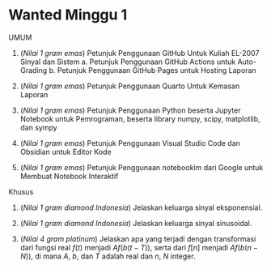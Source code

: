 # Wanted Minggu 1
UMUM

1. (*Nilai 1 gram emas*) Petunjuk Penggunaan GitHub Untuk Kuliah EL-2007 Sinyal dan Sistem
    a. Petunjuk Penggunaan GitHub Actions untuk Auto-Grading
    b. Petunjuk Penggunaan GitHub Pages untuk Hosting Laporan

2. (*Nilai 1 gram emas*) Petunjuk Penggunaan Quarto Untuk Kemasan Laporan
3. (*Nilai 1 gram emas*) Petunjuk Penggunaan Python beserta Jupyter Notebook untuk Pemrograman, beserta library numpy, scipy, matplotlib, dan sympy
4. (*Nilai 1 gram emas*) Petunjuk Penggunaan Visual Studio Code dan Obsidian untuk Editor Kode
5. (*Nilai 1 gram emas*) Petunjuk Penggunaan notebooklm dari Google untuk Membuat Notebook Interaktif


Khusus

1.  (*Nilai 1 gram diamond Indonesia*) Jelaskan keluarga sinyal eksponensial.

2.  (*Nilai 1 gram diamond Indonesia*) Jelaskan keluarga sinyal sinusoidal.

3.  (*Nilai 4 gram platinum*) Jelaskan apa yang terjadi dengan transformasi dari fungsi real $f(t)$ menjadi $Af(b(t-T))$, serta dari $f[n]$  menjadi $Af(b(n-N))$, di mana $A$, $b$, dan $T$ adalah real dan $n$, $N$ integer.